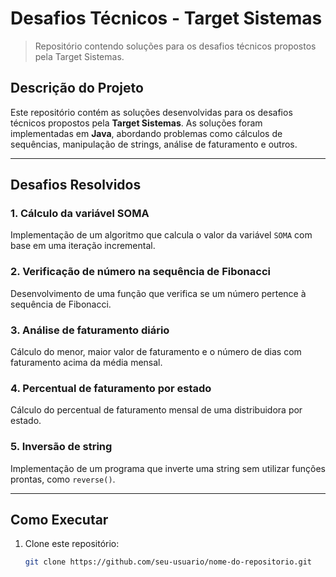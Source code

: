 # **Desafios Técnicos - Target Sistemas**

> Repositório contendo soluções para os desafios técnicos propostos pela Target Sistemas.


## **Descrição do Projeto**

Este repositório contém as soluções desenvolvidas para os desafios técnicos propostos pela **Target Sistemas**. As soluções foram implementadas em **Java**, abordando problemas como cálculos de sequências, manipulação de strings, análise de faturamento e outros.

---

## **Desafios Resolvidos**

### 1. Cálculo da variável SOMA
Implementação de um algoritmo que calcula o valor da variável `SOMA` com base em uma iteração incremental.

### 2. Verificação de número na sequência de Fibonacci
Desenvolvimento de uma função que verifica se um número pertence à sequência de Fibonacci.

### 3. Análise de faturamento diário
Cálculo do menor, maior valor de faturamento e o número de dias com faturamento acima da média mensal.

### 4. Percentual de faturamento por estado
Cálculo do percentual de faturamento mensal de uma distribuidora por estado.

### 5. Inversão de string
Implementação de um programa que inverte uma string sem utilizar funções prontas, como `reverse()`.

---



## **Como Executar**

1. Clone este repositório:
   ```bash
   git clone https://github.com/seu-usuario/nome-do-repositorio.git
